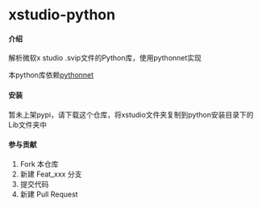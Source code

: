 # xstudio-python

#### 介绍
解析微软x studio .svip文件的Python库，使用pythonnet实现

本python库依赖[pythonnet](http://pythonnet.github.io/)

#### 安装
暂未上架pypi，请下载这个仓库，将xstudio文件夹复制到python安装目录下的Lib文件夹中


#### 参与贡献

1.  Fork 本仓库
2.  新建 Feat_xxx 分支
3.  提交代码
4.  新建 Pull Request

